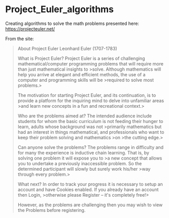 # Project_Euler_algorithms
Creating algorithms to solve the math problems presented here: https://projecteuler.net/


From the site: 

>About Project Euler
>Leonhard Euler (1707-1783)
>
>
>What is Project Euler?
>Project Euler is a series of challenging mathematical/computer programming problems that will require more than just mathematical insights to >solve. Although mathematics will help you arrive at elegant and efficient methods, the use of a computer and programming skills will be >required to solve most problems.>
>
>The motivation for starting Project Euler, and its continuation, is to provide a platform for the inquiring mind to delve into unfamiliar areas >and learn new concepts in a fun and recreational context.>
>
>
>Who are the problems aimed at?
>The intended audience include students for whom the basic curriculum is not feeding their hunger to learn, adults whose background was not >primarily mathematics but had an interest in things mathematical, and professionals who want to keep their problem solving and mathematics >on >the cutting edge.>
>
>
>Can anyone solve the problems?
>The problems range in difficulty and for many the experience is inductive chain learning. That is, by solving one problem it will expose you to >a new concept that allows you to undertake a previously inaccessible problem. So the determined participant will slowly but surely work his/her >way through every problem.>
>
>
>What next?
>In order to track your progress it is necessary to setup an account and have Cookies enabled. If you already have an account then Login, >otherwise please Register – it's completely free!>
>
>However, as the problems are challenging then you may wish to view the Problems before registering.
